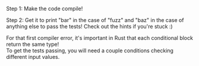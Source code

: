 

Step 1: Make the code compile!

Step 2: Get it to print "bar" in the case of "fuzz" and "baz" in the case of anything else to pass the tests!
Check out the hints if you're stuck :)

<div class="hint">For that first compiler error, it's important in Rust that each conditional
block return the same type!</div>

<div class="hint">To get the tests passing, you will need a couple
conditions checking different input values.</div>